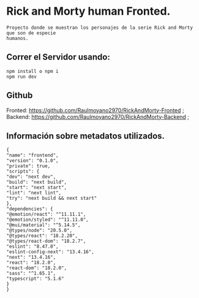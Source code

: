 # Rick and Morty human Fronted.
    Proyecto donde se muestran los personajes de la serie Rick and Morty que son de especie
    humanos.

## Correr el Servidor usando:
    npm install o npm i
    npm run dev 
## Github
 Fronted: https://github.com/Raulmoyano2970/RickAndMorty-Fronted ;
 Backend: https://github.com/Raulmoyano2970/RickAndMorty-Backend ;

## Información sobre metadatos utilizados.
    {
    "name": "frontend",
    "version": "0.1.0",
    "private": true,
    "scripts": {
    "dev": "next dev",
    "build": "next build",
    "start": "next start",
    "lint": "next lint",
    "try": "next build && next start"
    },
    "dependencies": {
    "@emotion/react": "^11.11.1",
    "@emotion/styled": "^11.11.0",
    "@mui/material": "^5.14.5",
    "@types/node": "20.5.0",
    "@types/react": "18.2.20",
    "@types/react-dom": "18.2.7",
    "eslint": "8.47.0",
    "eslint-config-next": "13.4.16",
    "next": "13.4.16",
    "react": "18.2.0",
    "react-dom": "18.2.0",
    "sass": "^1.65.1",
    "typescript": "5.1.6"
    }
    }
